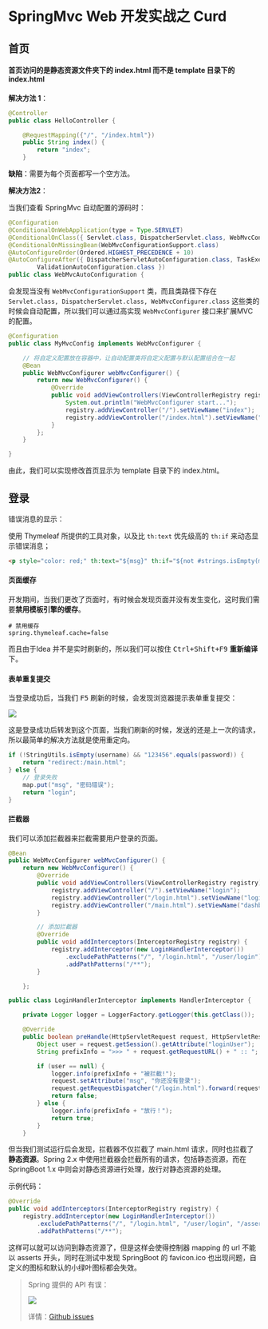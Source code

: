 # SpringMvc Web 开发实战之 Curd

## 首页

#### 首页访问的是静态资源文件夹下的 index.html 而不是 template 目录下的 index.html

**解决方法 1**：

```java
@Controller
public class HelloController {

    @RequestMapping({"/", "/index.html"})
    public String index() {
        return "index";
    }
```

**缺陷**：需要为每个页面都写一个空方法。

**解决方法2**：

当我们查看 SpringMvc 自动配置的源码时：

```java
@Configuration
@ConditionalOnWebApplication(type = Type.SERVLET)
@ConditionalOnClass({ Servlet.class, DispatcherServlet.class, WebMvcConfigurer.class })
@ConditionalOnMissingBean(WebMvcConfigurationSupport.class)
@AutoConfigureOrder(Ordered.HIGHEST_PRECEDENCE + 10)
@AutoConfigureAfter({ DispatcherServletAutoConfiguration.class, TaskExecutionAutoConfiguration.class,
		ValidationAutoConfiguration.class })
public class WebMvcAutoConfiguration {
```

会发现当没有 `WebMvcConfigurationSupport` 类，而且类路径下存在 ` Servlet.class, DispatcherServlet.class, WebMvcConfigurer.class` 这些类的时候会自动配置，所以我们可以通过高实现 `WebMvcConfigurer` 接口来扩展MVC 的配置。

```java
@Configuration
public class MyMvcConfig implements WebMvcConfigurer {

    // 将自定义配置放在容器中，让自动配置类将自定义配置与默认配置组合在一起
    @Bean
    public WebMvcConfigurer webMvcConfigurer() {
        return new WebMvcConfigurer() {
            @Override
            public void addViewControllers(ViewControllerRegistry registry) {
                System.out.println("WebMvcConfigurer start...");
                registry.addViewController("/").setViewName("index");
                registry.addViewController("/index.html").setViewName("index");
            }
        };
    }

}
```

由此，我们可以实现修改首页显示为 template 目录下的 index.html。



## 登录

错误消息的显示：

使用 Thymeleaf 所提供的工具对象，以及比 `th:text` 优先级高的 `th:if` 来动态显示错误消息；

```html
<p style="color: red;" th:text="${msg}" th:if="${not #strings.isEmpty(msg)}"></p>
```

#### 页面缓存

开发期间，当我们更改了页面时，有时候会发现页面并没有发生变化，这时我们需要**禁用模板引擎的缓存**。

```properties
# 禁用缓存
spring.thymeleaf.cache=false
```

而且由于Idea 并不是实时刷新的，所以我们可以按住 <kbd>Ctrl+Shift+F9</kbd> **重新编译**下。

#### 表单重复提交

当登录成功后，当我们 <kbd>F5</kbd> 刷新的时候，会发现浏览器提示表单重复提交：

![](https://gitee.com/PhoenixBM/FigureBed/raw/picgo/img/20190722170501.png)

这是登录成功后转发到这个页面，当我们刷新的时候，发送的还是上一次的请求，所以最简单的解决方法就是使用重定向。

````java
if (!StringUtils.isEmpty(username) && "123456".equals(password)) {
    return "redirect:/main.html";
} else {
    // 登录失败
    map.put("msg", "密码错误");
    return "login";
}
````

#### 拦截器

我们可以添加拦截器来拦截需要用户登录的页面。

```java
@Bean
public WebMvcConfigurer webMvcConfigurer() {
    return new WebMvcConfigurer() {
        @Override
        public void addViewControllers(ViewControllerRegistry registry) {
            registry.addViewController("/").setViewName("login");
            registry.addViewController("/login.html").setViewName("login");
            registry.addViewController("/main.html").setViewName("dashboard");
        }

        // 添加拦截器
        @Override
        public void addInterceptors(InterceptorRegistry registry) {
            registry.addInterceptor(new LoginHandlerInterceptor())
                .excludePathPatterns("/", "/login.html", "/user/login")
                .addPathPatterns("/**");
        }

    };
```

```java
public class LoginHandlerInterceptor implements HandlerInterceptor {

    private Logger logger = LoggerFactory.getLogger(this.getClass());

    @Override
    public boolean preHandle(HttpServletRequest request, HttpServletResponse response, Object handler) throws Exception {
        Object user = request.getSession().getAttribute("loginUser");
        String prefixInfo = ">>> " + request.getRequestURL() + " :: ";

        if (user == null) {
            logger.info(prefixInfo + "被拦截!");
            request.setAttribute("msg", "你还没有登录");
            request.getRequestDispatcher("/login.html").forward(request, response);
            return false;
        } else {
            logger.info(prefixInfo + "放行！");
            return true;
        }
    }
```

但当我们测试运行后会发现，拦截器不仅拦截了 main.html 请求，同时也拦截了**静态资源**。Spring 2.x 中使用拦截器会拦截所有的请求，包括静态资源，而在 SpringBoot 1.x 中则会对静态资源进行处理，放行对静态资源的处理。

示例代码：

```java
@Override
public void addInterceptors(InterceptorRegistry registry) {
    registry.addInterceptor(new LoginHandlerInterceptor())
        .excludePathPatterns("/", "/login.html", "/user/login", "/asserts/**", "/favicon.ico")
        .addPathPatterns("/**");
```

这样可以就可以访问到静态资源了，但是这样会使得控制器 mapping 的 url 不能以 asserts 开头，同时在测试中发现 SpringBoot 的 favicon.ico 也出现问题，自定义的图标和默认的小绿叶图标都会失效。

> Spring 提供的 API 有误：
>
> ![](https://gitee.com/PhoenixBM/FigureBed/raw/picgo/img/20190723091738.png)
>
> 详情：[Github issues](https://github.com/spring-projects/spring-boot/issues/12313)


